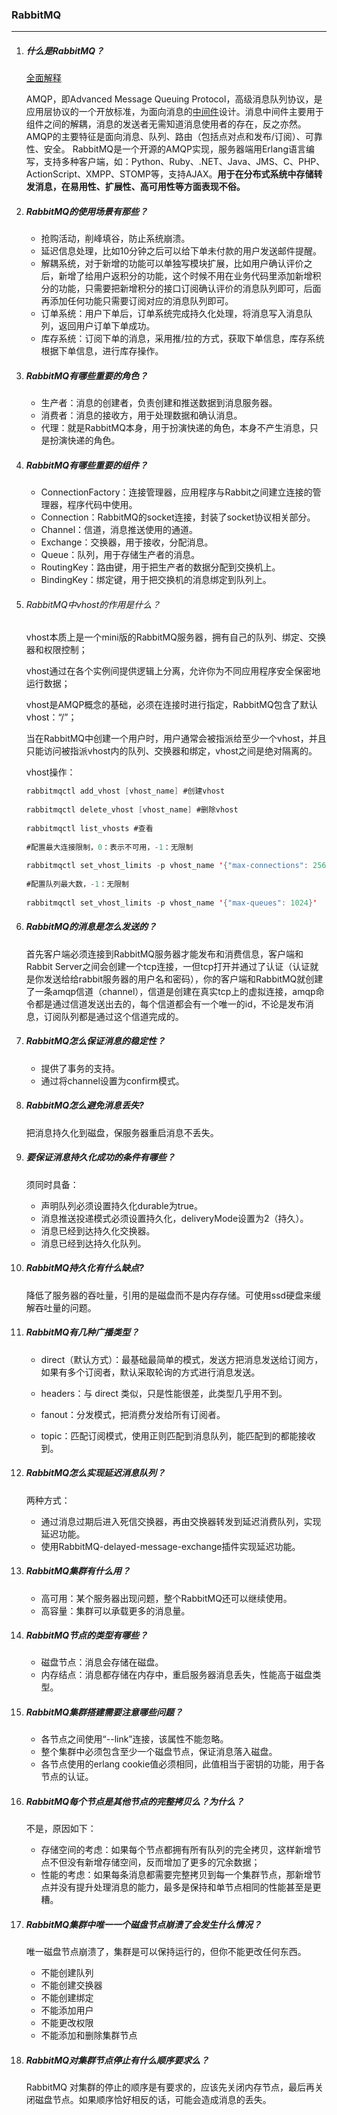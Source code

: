 ### RabbitMQ

***

1. ##### 什么是RabbitMQ？

   [全面解释]( https://www.cnblogs.com/williamjie/p/9481774.html )

   AMQP，即Advanced Message Queuing Protocol，高级消息队列协议，是应用层协议的一个开放标准，为面向消息的[中间件](http://www.diggerplus.org/archives/tag/中间件)设计。消息中间件主要用于组件之间的解耦，消息的发送者无需知道消息使用者的存在，反之亦然。
   AMQP的主要特征是面向消息、队列、路由（包括点对点和发布/订阅）、可靠性、安全。
   RabbitMQ是一个开源的AMQP实现，服务器端用Erlang语言编写，支持多种客户端，如：Python、Ruby、.NET、Java、JMS、C、PHP、ActionScript、XMPP、STOMP等，支持AJAX。**用于在分布式系统中存储转发消息，在易用性、扩展性、高可用性等方面表现不俗。** 

2. ##### RabbitMQ的使用场景有那些？

   - 抢购活动，削峰填谷，防止系统崩溃。
   - 延迟信息处理，比如10分钟之后可以给下单未付款的用户发送邮件提醒。
   - 解耦系统，对于新增的功能可以单独写模块扩展，比如用户确认评价之后，新增了给用户返积分的功能，这个时候不用在业务代码里添加新增积分的功能，只需要把新增积分的接口订阅确认评价的消息队列即可，后面再添加任何功能只需要订阅对应的消息队列即可。 
   - 订单系统：用户下单后，订单系统完成持久化处理，将消息写入消息队列，返回用户订单下单成功。
   - 库存系统：订阅下单的消息，采用推/拉的方式，获取下单信息，库存系统根据下单信息，进行库存操作。

3. ##### RabbitMQ有哪些重要的角色？

   - 生产者：消息的创建者，负责创建和推送数据到消息服务器。
   - 消费者：消息的接收方，用于处理数据和确认消息。
   - 代理：就是RabbitMQ本身，用于扮演快递的角色，本身不产生消息，只是扮演快递的角色。

4. ##### RabbitMQ有哪些重要的组件？

   - ConnectionFactory：连接管理器，应用程序与Rabbit之间建立连接的管理器，程序代码中使用。
   - Connection：RabbitMQ的socket连接，封装了socket协议相关部分。
   - Channel：信道，消息推送使用的通道。
   - Exchange：交换器，用于接收，分配消息。
   - Queue：队列，用于存储生产者的消息。
   - RoutingKey：路由键，用于把生产者的数据分配到交换机上。
   - BindingKey：绑定键，用于把交换机的消息绑定到队列上。

5. ###### RabbitMQ中vhost的作用是什么？

   vhost本质上是一个mini版的RabbitMQ服务器，拥有自己的队列、绑定、交换器和权限控制；

   vhost通过在各个实例间提供逻辑上分离，允许你为不同应用程序安全保密地运行数据；

   vhost是AMQP概念的基础，必须在连接时进行指定，RabbitMQ包含了默认vhost：“/”；

   当在RabbitMQ中创建一个用户时，用户通常会被指派给至少一个vhost，并且只能访问被指派vhost内的队列、交换器和绑定，vhost之间是绝对隔离的。

   vhost操作：

   ```java
   rabbitmqctl add_vhost [vhost_name] #创建vhost
    
   rabbitmqctl delete_vhost [vhost_name] #删除vhost
    
   rabbitmqctl list_vhosts #查看
    
   #配置最大连接限制，0：表示不可用，-1：无限制
    
   rabbitmqctl set_vhost_limits -p vhost_name '{"max-connections": 256}'
    
   #配置队列最大数，-1：无限制
    
   rabbitmqctl set_vhost_limits -p vhost_name '{"max-queues": 1024}'
   ```

6. ##### RabbitMQ的消息是怎么发送的？

   首先客户端必须连接到RabbitMQ服务器才能发布和消费信息，客户端和Rabbit Server之间会创建一个tcp连接，一但tcp打开并通过了认证（认证就是你发送给给rabbit服务器的用户名和密码），你的客户端和RabbitMQ就创建了一条amqp信道（channel），信道是创建在真实tcp上的虚拟连接，amqp命令都是通过信道发送出去的，每个信道都会有一个唯一的id，不论是发布消息，订阅队列都是通过这个信道完成的。

7. ##### RabbitMQ怎么保证消息的稳定性？

   - 提供了事务的支持。
   - 通过将channel设置为confirm模式。

8. ##### RabbitMQ怎么避免消息丢失?

   把消息持久化到磁盘，保服务器重启消息不丢失。

9. ##### 要保证消息持久化成功的条件有哪些？

   须同时具备：

   - 声明队列必须设置持久化durable为true。
   - 消息推送投递模式必须设置持久化，deliveryMode设置为2（持久）。
   - 消息已经到达持久化交换器。
   - 消息已经到达持久化队列。

10. ##### RabbitMQ持久化有什么缺点?

    降低了服务器的吞吐量，引用的是磁盘而不是内存存储。可使用ssd硬盘来缓解吞吐量的问题。

11. ##### RabbitMQ有几种广播类型？

    - direct（默认方式）：最基础最简单的模式，发送方把消息发送给订阅方，如果有多个订阅者，默认采取轮询的方式进行消息发送。

    - headers：与 direct 类似，只是性能很差，此类型几乎用不到。
    - fanout：分发模式，把消费分发给所有订阅者。
    - topic：匹配订阅模式，使用正则匹配到消息队列，能匹配到的都能接收到。

12. ##### RabbitMQ怎么实现延迟消息队列？

    两种方式：

    - 通过消息过期后进入死信交换器，再由交换器转发到延迟消费队列，实现延迟功能。
    - 使用RabbitMQ-delayed-message-exchange插件实现延迟功能。

13. ##### RabbitMQ集群有什么用？

    - 高可用：某个服务器出现问题，整个RabbitMQ还可以继续使用。
    - 高容量：集群可以承载更多的消息量。

14. ##### RabbitMQ节点的类型有哪些？

    - 磁盘节点：消息会存储在磁盘。
    - 内存结点：消息都存储在内存中，重启服务器消息丢失，性能高于磁盘类型。

15. ##### RabbitMQ集群搭建需要注意哪些问题？

    - 各节点之间使用“--link”连接，该属性不能忽略。
    - 整个集群中必须包含至少一个磁盘节点，保证消息落入磁盘。
    - 各节点使用的erlang cookie值必须相同，此值相当于密钥的功能，用于各节点的认证。

16. ##### RabbitMQ每个节点是其他节点的完整拷贝么？为什么？

    不是，原因如下：

    - 存储空间的考虑：如果每个节点都拥有所有队列的完全拷贝，这样新增节点不但没有新增存储空间，反而增加了更多的冗余数据；
    - 性能的考虑：如果每条消息都需要完整拷贝到每一个集群节点，那新增节点并没有提升处理消息的能力，最多是保持和单节点相同的性能甚至是更糟。

17. ##### RabbitMQ集群中唯一一个磁盘节点崩溃了会发生什么情况？

    唯一磁盘节点崩溃了，集群是可以保持运行的，但你不能更改任何东西。

    - 不能创建队列
    - 不能创建交换器
    - 不能创建绑定
    - 不能添加用户
    - 不能更改权限
    - 不能添加和删除集群节点

18. ##### RabbitMQ对集群节点停止有什么顺序要求么？

    RabbitMQ 对集群的停止的顺序是有要求的，应该先关闭内存节点，最后再关闭磁盘节点。如果顺序恰好相反的话，可能会造成消息的丢失。 